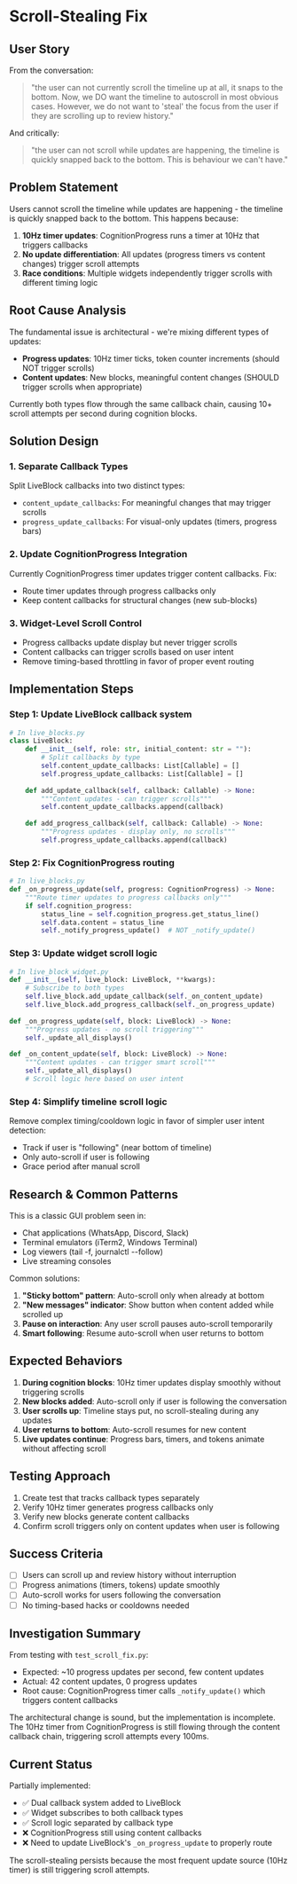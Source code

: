 # Scroll-Stealing Fix

## User Story

From the conversation:
> "the user can not currently scroll the timeline up at all, it snaps to the bottom. Now, we DO want the timeline to autoscroll in most obvious cases. However, we do not want to 'steal' the focus from the user if they are scrolling up to review history."

And critically:
> "the user can not scroll while updates are happening, the timeline is quickly snapped back to the bottom. This is behaviour we can't have."

## Problem Statement

Users cannot scroll the timeline while updates are happening - the timeline is quickly snapped back to the bottom. This happens because:

1. **10Hz timer updates**: CognitionProgress runs a timer at 10Hz that triggers callbacks
2. **No update differentiation**: All updates (progress timers vs content changes) trigger scroll attempts  
3. **Race conditions**: Multiple widgets independently trigger scrolls with different timing logic

## Root Cause Analysis

The fundamental issue is architectural - we're mixing different types of updates:
- **Progress updates**: 10Hz timer ticks, token counter increments (should NOT trigger scrolls)
- **Content updates**: New blocks, meaningful content changes (SHOULD trigger scrolls when appropriate)

Currently both types flow through the same callback chain, causing 10+ scroll attempts per second during cognition blocks.

## Solution Design

### 1. Separate Callback Types

Split LiveBlock callbacks into two distinct types:
- `content_update_callbacks`: For meaningful changes that may trigger scrolls
- `progress_update_callbacks`: For visual-only updates (timers, progress bars)

### 2. Update CognitionProgress Integration

Currently CognitionProgress timer updates trigger content callbacks. Fix:
- Route timer updates through progress callbacks only
- Keep content callbacks for structural changes (new sub-blocks)

### 3. Widget-Level Scroll Control

- Progress callbacks update display but never trigger scrolls
- Content callbacks can trigger scrolls based on user intent
- Remove timing-based throttling in favor of proper event routing

## Implementation Steps

### Step 1: Update LiveBlock callback system
```python
# In live_blocks.py
class LiveBlock:
    def __init__(self, role: str, initial_content: str = ""):
        # Split callbacks by type
        self.content_update_callbacks: List[Callable] = []  
        self.progress_update_callbacks: List[Callable] = []
        
    def add_update_callback(self, callback: Callable) -> None:
        """Content updates - can trigger scrolls"""
        self.content_update_callbacks.append(callback)
        
    def add_progress_callback(self, callback: Callable) -> None:
        """Progress updates - display only, no scrolls"""
        self.progress_update_callbacks.append(callback)
```

### Step 2: Fix CognitionProgress routing
```python
# In live_blocks.py
def _on_progress_update(self, progress: CognitionProgress) -> None:
    """Route timer updates to progress callbacks only"""
    if self.cognition_progress:
        status_line = self.cognition_progress.get_status_line()
        self.data.content = status_line
        self._notify_progress_update()  # NOT _notify_update()
```

### Step 3: Update widget scroll logic
```python
# In live_block_widget.py
def __init__(self, live_block: LiveBlock, **kwargs):
    # Subscribe to both types
    self.live_block.add_update_callback(self._on_content_update)
    self.live_block.add_progress_callback(self._on_progress_update)
    
def _on_progress_update(self, block: LiveBlock) -> None:
    """Progress updates - no scroll triggering"""
    self._update_all_displays()
    
def _on_content_update(self, block: LiveBlock) -> None:
    """Content updates - can trigger smart scroll"""
    self._update_all_displays()
    # Scroll logic here based on user intent
```

### Step 4: Simplify timeline scroll logic
Remove complex timing/cooldown logic in favor of simpler user intent detection:
- Track if user is "following" (near bottom of timeline)
- Only auto-scroll if user is following
- Grace period after manual scroll

## Research & Common Patterns

This is a classic GUI problem seen in:
- Chat applications (WhatsApp, Discord, Slack)
- Terminal emulators (iTerm2, Windows Terminal)
- Log viewers (tail -f, journalctl --follow)
- Live streaming consoles

Common solutions:
1. **"Sticky bottom" pattern**: Auto-scroll only when already at bottom
2. **"New messages" indicator**: Show button when content added while scrolled up
3. **Pause on interaction**: Any user scroll pauses auto-scroll temporarily
4. **Smart following**: Resume auto-scroll when user returns to bottom

## Expected Behaviors

1. **During cognition blocks**: 10Hz timer updates display smoothly without triggering scrolls
2. **New blocks added**: Auto-scroll only if user is following the conversation
3. **User scrolls up**: Timeline stays put, no scroll-stealing during any updates
4. **User returns to bottom**: Auto-scroll resumes for new content
5. **Live updates continue**: Progress bars, timers, and tokens animate without affecting scroll

## Testing Approach

1. Create test that tracks callback types separately
2. Verify 10Hz timer generates progress callbacks only
3. Verify new blocks generate content callbacks
4. Confirm scroll triggers only on content updates when user is following

## Success Criteria

- [ ] Users can scroll up and review history without interruption
- [ ] Progress animations (timers, tokens) update smoothly  
- [ ] Auto-scroll works for users following the conversation
- [ ] No timing-based hacks or cooldowns needed

## Investigation Summary

From testing with `test_scroll_fix.py`:
- Expected: ~10 progress updates per second, few content updates
- Actual: 42 content updates, 0 progress updates
- Root cause: CognitionProgress timer calls `_notify_update()` which triggers content callbacks

The architectural change is sound, but the implementation is incomplete. The 10Hz timer from CognitionProgress is still flowing through the content callback chain, triggering scroll attempts every 100ms.

## Current Status

Partially implemented:
- ✅ Dual callback system added to LiveBlock
- ✅ Widget subscribes to both callback types
- ✅ Scroll logic separated by callback type
- ❌ CognitionProgress still using content callbacks
- ❌ Need to update LiveBlock's `_on_progress_update` to properly route

The scroll-stealing persists because the most frequent update source (10Hz timer) is still triggering scroll attempts.
